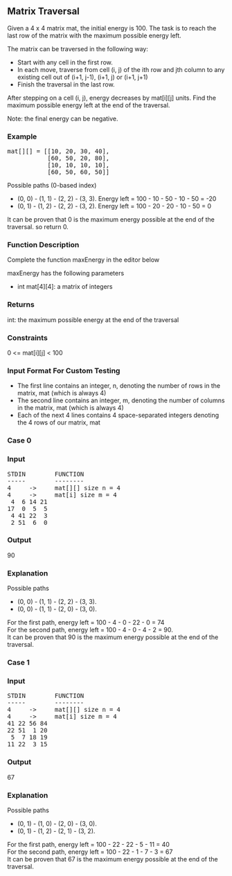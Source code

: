## Matrix Traversal

Given a 4 x 4 matrix mat, the initial energy is 100. The task is to reach the last row of the matrix with the maximum possible energy left.

The matrix can be traversed in the following way:
* Start with any cell in the first row.
* In each move, traverse from cell (i, j) of the ith row and jth column to any existing cell out of (i+1, j-1), (i+1, j) or (i+1, j+1)
* Finish the traversal in the last row.

After stepping on a cell (i, j), energy decreases by mat[i][j] units. Find the maximum possible energy left at the end of the traversal.

Note: the final energy can be negative.

### Example
<pre>
mat[][] = [[10, 20, 30, 40],
           [60, 50, 20, 80],
           [10, 10, 10, 10],
           [60, 50, 60, 50]]
</pre>

Possible paths (0-based index)
* (0, 0) - (1, 1) - (2, 2) - (3, 3). Energy left = 100 - 10 - 50 - 10 - 50 = -20
* (0, 1) - (1, 2) - (2, 2) - (3, 2). Energy left = 100 - 20 - 20 - 10 - 50 = 0

It can be proven that 0 is the maximum energy possible at the end of the traversal. so return 0.

### Function Description
Complete the function maxEnergy in the editor below

maxEnergy has the following parameters
* int mat[4][4]: a matrix of integers

### Returns
int: the maximum possible energy at the end of the traversal

### Constraints
0 <= mat[i][j] < 100

### Input Format For Custom Testing
* The first line contains an integer, n, denoting the number of rows in the matrix, mat (which is always 4)
* The second line contains an integer, m, denoting the number of columns in the matrix, mat (which is always 4)
* Each of the next 4 lines contains 4 space-separated integers denoting the 4 rows of our matrix, mat

### Case 0
### Input
<pre>
STDIN        FUNCTION
-----        --------
4     ->     mat[][] size n = 4
4     ->     mat[i] size m = 4
 4  6 14 21
17  0  5  5
 4 41 22  3
 2 51  6  0
</pre>

### Output
90

### Explanation
Possible paths
* (0, 0) - (1, 1) - (2, 2) - (3, 3).
* (0, 0) - (1, 1) - (2, 0) - (3, 0).

For the first path, energy left = 100 - 4 - 0 - 22 - 0 = 74  
For the second path, energy left = 100 - 4 - 0 - 4 - 2 = 90.  
It can be proven that 90 is the maximum energy possible at the end of the traversal.

### Case 1
### Input
<pre>
STDIN        FUNCTION
-----        --------
4     ->     mat[][] size n = 4
4     ->     mat[i] size m = 4
41 22 56 84
22 51  1 20
 5  7 18 19
11 22  3 15
</pre>

### Output
67

### Explanation
Possible paths
* (0, 1) - (1, 0) - (2, 0) - (3, 0).
* (0, 1) - (1, 2) - (2, 1) - (3, 2).

For the first path, energy left = 100 - 22 - 22 - 5 - 11 = 40  
For the second path, energy left = 100 - 22 - 1 - 7 - 3 = 67  
It can be proven that 67 is the maximum energy possible at the end of the traversal.